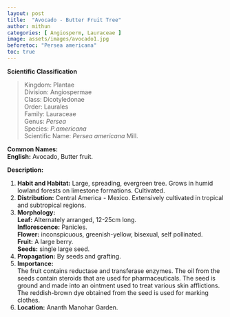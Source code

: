 ```yaml
---
layout: post
title:  "Avocado - Butter Fruit Tree"
author: mithun
categories: [ Angiosperm, Lauraceae ]
image: assets/images/avocado1.jpg
beforetoc: "Persea americana"
toc: true
---
```


**Scientific Classification**  
>Kingdom:			Plantae  
>Division:			Angiospermae  
>Class:				Dicotyledonae  
>Order:				Laurales  
>Family:			Lauraceae  
>Genus:				*Persea*  
>Species:			*P.americana*  
>Scientific Name:	*Persea americana* Mill.  
  
**Common Names:**  
**English:**             Avocado, Butter fruit.  
  
**Description:**  
1. **Habit and Habitat:** Large, spreading, evergreen tree. Grows in humid lowland forests on limestone formations. Cultivated.  
2. **Distribution:** Central America - Mexico. Extensively cultivated in tropical and subtropical regions.  
3. **Morphology:**  
**Leaf:** Alternately arranged, 12-25cm long.  
**Inflorescence:** Panicles.  
**Flower:** inconspicuous, greenish-yellow, bisexual, self pollinated.  
**Fruit:** A large berry.  
**Seeds:** single large seed.  
4. **Propagation:** By seeds and grafting.  
5. **Importance:**  
The fruit contains reductase and transferase enzymes. The oil from the seeds contain steroids that are used for pharmaceuticals. The seed is ground and made into an ointment used to treat various skin afflictions. The reddish-brown dye obtained from the seed is used for marking clothes.  
6. **Location:** Ananth Manohar Garden.  
